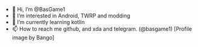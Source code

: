 - 👋 Hi, I’m @BasGame1
- 👀 I’m interested in Android, TWRP and modding
- 🌱 I’m currently learning kotlin
- 📫 How to reach me github, and xda and telegram. (@basgame1)
  [Profile image by Bango]
<!---
BasGame1/BasGame1 is a ✨ special ✨ repository because its `README.md` (this file) appears on your GitHub profile.
You can click the Preview link to take a look at your changes.
--->
